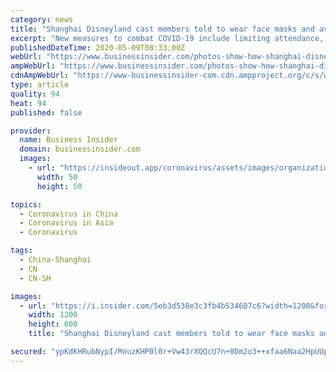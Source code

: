 ```yaml
---
category: news
title: "Shanghai Disneyland cast members told to wear face masks and avoid guest contact ahead of next week's reopening as China emerges from pandemic"
excerpt: "New measures to combat COVID-19 include limiting attendance, social distancing on rides, and an increase in disinfecting high-touch locations."
publishedDateTime: 2020-05-09T08:33:00Z
webUrl: "https://www.businessinsider.com/photos-show-how-shanghai-disneyland-reopen-after-covid-19-pandemic-2020-5"
ampWebUrl: "https://www.businessinsider.com/photos-show-how-shanghai-disneyland-reopen-after-covid-19-pandemic-2020-5?amp"
cdnAmpWebUrl: "https://www-businessinsider-com.cdn.ampproject.org/c/s/www.businessinsider.com/photos-show-how-shanghai-disneyland-reopen-after-covid-19-pandemic-2020-5?amp"
type: article
quality: 94
heat: 94
published: false

provider:
  name: Business Insider
  domain: businessinsider.com
  images:
    - url: "https://insideout.app/coronavirus/assets/images/organizations/businessinsider.com-50x50.jpg"
      width: 50
      height: 50

topics:
  - Coronavirus in China
  - Coronavirus in Asia
  - Coronavirus

tags:
  - China-Shanghai
  - CN
  - CN-SH

images:
  - url: "https://i.insider.com/5eb3d538e3c3fb4b534607c6?width=1200&format=jpeg"
    width: 1200
    height: 600
    title: "Shanghai Disneyland cast members told to wear face masks and avoid guest contact ahead of next week's reopening as China emerges from pandemic"

secured: "ypKdKHRubNypI/MouzKHP0l0r+Vw43rXQQcU7n+0Dm2o3++xfaa6Naa2HpUUpq/HFVlV3N5iQiub/yT7LNXSy4MevLhwYEl/31TbhxheNsHppJ/W9CvMTTmKSVtYzmGTzpI3FAfULPBMbErFUa3Jt/3FA0I149s4MNGe8Ptw0fxBfLRJSyRDTM3Xm/dNrS+emSoO5l6PaIWIpkc65ppYxnBONQhbF7Ee4MwvXhwSiv2yPXWb0RKenXDXCIiuxw8byRGgW7N6BcON2QosD8UEpsztcaFl/LlDDtc8fwgHcCa0ZJrFp0W07qvCefC/eZtT;EyFgY7rlw/8jD5OUjSzLSw=="
---
```


